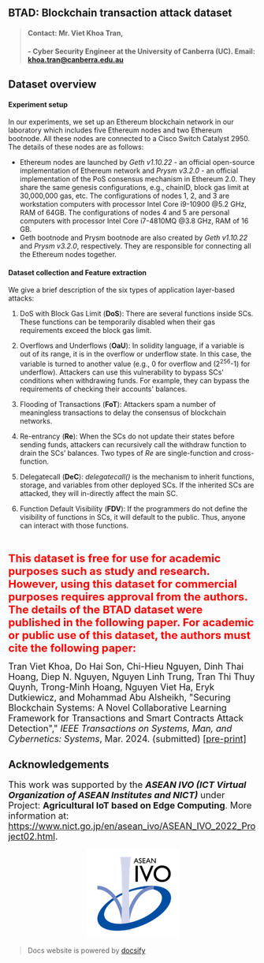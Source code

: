 ## BTAD: Blockchain transaction attack dataset

> #### Contact: Mr. Viet Khoa Tran, 
> #### - Cyber Security Engineer at the University of Canberra (UC). Email: [ khoa.tran@canberra.edu.au](mailto:khoa.tran@canberra.edu.au) 

## Dataset overview

#### Experiment setup

In our experiments, we set up an Ethereum blockchain network in our laboratory which includes five Ethereum nodes and two Ethereum bootnode. All these nodes are connected to a Cisco Switch Catalyst 2950. The details of these nodes are as follows:
-  Ethereum nodes are launched by *Geth v1.10.22* - an official open-source implementation of Ethereum network and *Prysm v3.2.0* - an official implementation of the PoS consensus mechanism in Ethereum 2.0. They share the same genesis configurations, e.g., chainID, block gas limit at 30,000,000 gas, etc. The configurations of nodes 1, 2, and 3 are workstation computers with processor Intel Core i9-10900 @5.2 GHz, RAM of 64GB. The configurations of nodes 4 and 5 are personal computers with processor Intel Core i7-4810MQ @3.8 GHz, RAM of 16 GB.
- Geth bootnode and Prysm bootnode are also created by *Geth v1.10.22* and *Prysm v3.2.0*, respectively. They are responsible for connecting all the Ethereum nodes together.

#### Dataset collection and Feature extraction
We give a brief description of the six types of application layer-based attacks:
1. DoS with Block Gas Limit (**DoS**): There are several functions inside SCs. These functions can be temporarily disabled when their gas requirements exceed the block gas limit.

2. Overflows and Underflows (**OaU**): In solidity language, if a variable is out of its range, it is in the overflow or underflow state. In this case, the variable is turned to another value (e.g., 0 for overflow and (2<sup>256</sup>-1) for underflow). Attackers can use this vulnerability to bypass SCs' conditions when withdrawing funds. For example, they can bypass the requirements of checking their accounts' balances. 

3. Flooding of Transactions (**FoT**): Attackers spam a number of meaningless transactions to delay the consensus of blockchain networks.

4. Re-entrancy (**Re**): When the SCs do not update their states before sending funds, attackers can recursively call the withdraw function to drain the SCs’ balances. Two types of *Re* are single-function and cross-function.

5. Delegatecall (**DeC**): *delegatecall()* is the mechanism to inherit functions, storage, and variables from other deployed SCs. If the inherited SCs are attacked, they will in-directly affect the main SC. 

6. Function Default Visibility (**FDV**): If the programmers do not define the visibility of functions in SCs, it will default to the public. Thus, anyone can interact with those functions.
</br>

<span style="color:red; font-size:22px"><b>This dataset is free for use for academic purposes such as study and research. However, using this dataset for commercial purposes requires approval from the authors. The details of the BTAD dataset were published in the following paper. For academic or public use of this dataset, the authors must cite the following paper:</b></span>

<span style="font-size:18px"> Tran Viet Khoa, Do Hai Son, Chi-Hieu Nguyen, Dinh Thai Hoang, Diep N. Nguyen, Nguyen Linh Trung, Tran Thi Thuy Quynh, Trong-Minh Hoang, Nguyen Viet Ha, Eryk Dutkiewicz, and Mohammad Abu Alsheikh, "Securing Blockchain Systems: A Novel Collaborative Learning Framework for Transactions and Smart Contracts Attack Detection"," <i>IEEE Transactions on Systems, Man, and Cybernetics: Systems</i>, Mar. 2024. (submitted) <a href="https://arxiv.org/abs/2308.15804" target="_blank">[pre-print]</a><span>

## Acknowledgements

<div style="font-size:18px">
This work was supported by the <b><i>ASEAN IVO (ICT Virtual Organization of ASEAN Institutes and NICT)</i></b> under Project: <b>Agricultural IoT based on Edge Computing</b>. More information at: <a href="https://www.nict.go.jp/en/asean_ivo/ASEAN_IVO_2022_Project02.html" target="_blank">https://www.nict.go.jp/en/asean_ivo/ASEAN_IVO_2022_Project02.html</a>. 
</div>

<p float="left" style="text-align-last: center">
  <a href="https://www.nict.go.jp/en/asean_ivo/ASEAN_IVO_2022_Project02.html" target="_blank"><img src="./assets/img/IVO.png" class="ivo"/></a>
</p>

> Docs website is powered by [docsify](https://docsify.js.org/)
